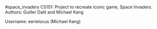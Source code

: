 #space_invaders
CS151: Project to recreate iconic game, Space Invaders.
Authors: Guiller Dalit and Michael Kang

Username: eerielocus (Michael Kang)